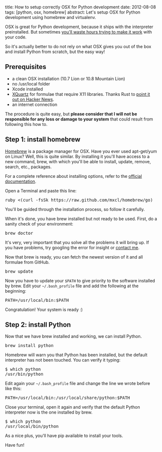 title: How to setup correctly OSX for Python development
date: 2012-08-08
tags: [python, osx, homebrew]
abstract: Let's setup OSX for Python development using homebrew and virtualenv.

OSX is great for Python development, because it ships with the interpreter preinstalled. But sometimes [you'll waste hours trying to make it work](/spatialite-for-python-does-not-work-on-osx) with your code.

So it's actually better to do not rely on what OSX gives you out of the box and install Python from scratch, but the easy way!

## Prerequisites

* a clean OSX installation (10.7 Lion or 10.8 Mountain Lion)
* no /usr/local folder
* Xcode installed
* [XQuartz](http://xquartz.macosforge.org/landing/) for formulae that require X11 libraries. Thanks Rust to [point it out on Hacker News](http://news.ycombinator.com/item?id=4361823).
* an internet connection

The procedure is quite easy, but __please consider that I will not be responsible for any loss or damage to your system__ that could result from following this how to.

## Step 1: install homebrew

[Homebrew](http://mxcl.github.com/homebrew/) is a package manager for OSX. Have you ever used apt-get/yum on Linux? Well, this is quite similar. By installing it you'll have access to a new command, brew, with which you'll be able to install, update, remove, search, etc., packages.

For a complete reference about installing options, refer to the [official documentation](https://github.com/mxcl/homebrew/wiki/Installation).

Open a Terminal and paste this line:

<pre class="prettylines">
ruby &lt;(curl -fsSk https://raw.github.com/mxcl/homebrew/go)
</pre>

You'll be guided through the installation process, so follow it carefully.

When it's done, you have brew installed but not ready to be used. First, do a sanity check of your environment:

<pre class="prettylines">
brew doctor
</pre>

It's very, very important that you solve all the problems it will bring up. If you have problems, try googling the error for insight or [contact me](#disqus_thread).

Now that brew is ready, you can fetch the newest version of it and all formulae from GitHub.

<pre class="prettylines">
brew update
</pre>

Now you have to update your <code>$PATH</code> to give priority to the software installed by brew.
Edit your <code>~/.bash_profile</code> file and add the following at the beginning:

<pre class="prettylines">
PATH=/usr/local/bin:$PATH
</pre>

Congratulation! Your system is ready :)

## Step 2: install Python

Now that we have brew installed and working, we can install Python.

<pre class="prettylines">
brew install python
</pre>

Homebrew will warn you that Python has been installed, but the default interpreter has not been touched. You can verify it typing:

<pre class="shell">
$ which python
/usr/bin/python
</pre>

Edit again your <code>~/.bash_profile</code> file and change the line we wrote before like this:

<pre class="prettylines">
PATH=/usr/local/bin:/usr/local/share/python:$PATH
</pre>

Close your terminal, open it again and verify that the default Python interpreter now is the one installed by brew.

<pre class="shell">
$ which python
/usr/local/bin/python
</pre>

As a nice plus, you'll have pip available to install your tools.

Have fun!